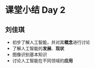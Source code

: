 # 课堂小结 Day 2

## 刘佳琪

- 初步了解人工智能，并对其**概念**进行讨论
- 了解人工智能的**发展**、**现状**
- 图像识别基本知识
- 讨论人工智能在不同领域的**应用**

